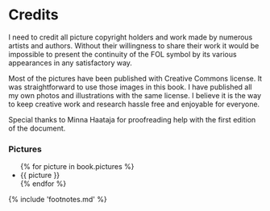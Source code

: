 # Credits

I need to credit all picture copyright holders and work made by numerous artists and authors. Without their willingness to share their work it would be impossible to present the continuity of the FOL symbol by its various appearances in any satisfactory way.

Most of the pictures have been published with Creative Commons license<!-- cite author="wikipedia.org" title="Creative Commons license" date="" location="" type="website" href="http://en.wikipedia.org/wiki/Creative_Commons_license" -->. It was straightforward to use those images in this book. I have published all my own photos and illustrations with the same license. I believe it is the way to keep creative work and research hassle free and enjoyable for everyone.

Special thanks to Minna Haataja for proofreading help with the first edition of the document.

### Pictures

<ul class="pictures">
{% for picture in book.pictures %}<li>{{ picture }}</li>{% endfor %}
</ul>

{% include 'footnotes.md' %}
